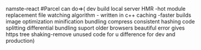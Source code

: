 namste-react
#Parcel can do=>(
dev build
local server
HMR -hot module replacement
file watching algorithm - written in c++
caching -faster builds
image optimization
minification
bundling
compress
consistent hashing
code splitting
differential bundling
suport older browsers
beautiful error gives
https
tree shaking-remove unused code for u
difference for dev and production)